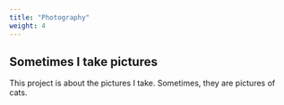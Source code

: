 ```yaml
---
title: "Photography"
weight: 4
---
```


## Sometimes I take pictures

This project is about the pictures I take. Sometimes, they are pictures of cats.
